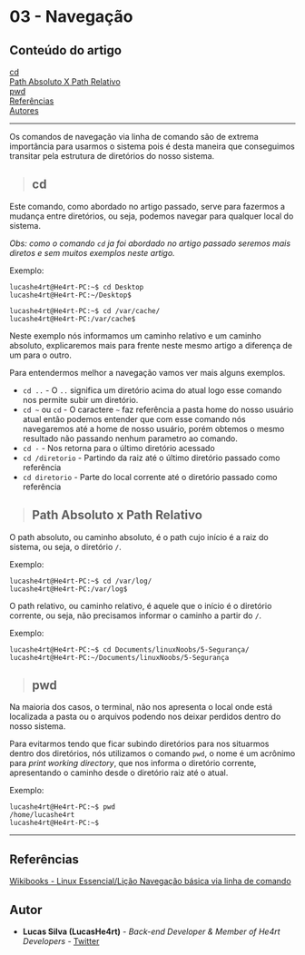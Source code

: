 # 03 - Navegação

## Conteúdo do artigo

[cd](#cd)<br>
[Path Absoluto X Path Relativo](#path)<br>
[pwd](#pwd)<br>
[Referências](#Referências)<br>
[Autores](#Autores)

---

Os comandos de navegação via linha de comando são de extrema importância para usarmos o sistema pois é desta maneira que conseguimos transitar pela estrutura de diretórios do nosso sistema.

> ## cd

Este comando, como abordado no artigo passado, serve para fazermos a mudança entre diretórios, ou seja, podemos navegar para qualquer local do sistema.

*Obs: como o comando `cd` ja foi abordado no artigo passado seremos mais diretos e sem muitos exemplos neste artigo.*

Exemplo:

```console
lucashe4rt@He4rt-PC:~$ cd Desktop
lucashe4rt@He4rt-PC:~/Desktop$

lucashe4rt@He4rt-PC:~$ cd /var/cache/
lucashe4rt@He4rt-PC:/var/cache$
```

Neste exemplo nós informamos um caminho relativo e um caminho absoluto, explicaremos mais para frente neste mesmo artigo a diferença de um para o outro.

Para entendermos melhor a navegação vamos ver mais alguns exemplos.

* `cd ..` - O `..` significa um diretório acima do atual logo esse comando nos permite subir um diretório.
* `cd ~` ou `cd` - O caractere `~` faz referência a pasta home do nosso usuário atual então podemos entender que com esse comando nós navegaremos até a home de nosso usuário, porém obtemos o mesmo resultado não passando nenhum parametro ao comando.
* `cd -` - Nos retorna para o último diretório acessado
* `cd /diretorio` - Partindo da raiz até o último diretório passado como referência
* `cd diretorio` - Parte do local corrente até o diretório passado como referência

> <h2 id="path">Path Absoluto x Path Relativo</h2>

 O path absoluto, ou caminho absoluto, é o path cujo início é a raiz do sistema, ou seja, o diretório `/`.

Exemplo:

```console
lucashe4rt@He4rt-PC:~$ cd /var/log/
lucashe4rt@He4rt-PC:/var/log$
```

O path relativo, ou caminho relativo, é aquele que o início é o diretório corrente, ou seja, não precisamos informar o caminho a partir do `/`.

Exemplo:

```console
lucashe4rt@He4rt-PC:~$ cd Documents/linuxNoobs/5-Segurança/
lucashe4rt@He4rt-PC:~/Documents/linuxNoobs/5-Segurança
```

> ## pwd

Na maioria dos casos, o terminal, não nos apresenta o local onde está localizada a pasta ou o arquivos podendo nos deixar perdidos dentro do nosso sistema.

Para evitarmos tendo que ficar subindo diretórios para nos situarmos dentro dos diretórios, nós utilizamos o comando `pwd`, o nome é um acrônimo para *print working directory*, que nos informa o diretório corrente, apresentando o caminho desde o diretório raiz até o atual.

Exemplo:

```console
lucashe4rt@He4rt-PC:~$ pwd
/home/lucashe4rt
lucashe4rt@He4rt-PC:~$
```

---

## Referências

[Wikibooks - Linux Essencial/Lição Navegação básica via linha de comando](https://pt.wikibooks.org/wiki/Linux_Essencial/Li%C3%A7%C3%A3o_Navega%C3%A7%C3%A3o_b%C3%A1sica_via_linha_de_comando)

## Autor

* **Lucas Silva (LucasHe4rt)** - *Back-end Developer & Member of He4rt Developers* - [Twitter](https://twitter.com/lucashe4rt)